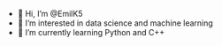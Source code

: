 - 👋 Hi, I’m @EmilK5
- 👀 I’m interested in data science and machine learning
- 🌱 I’m currently learning Python and C++

